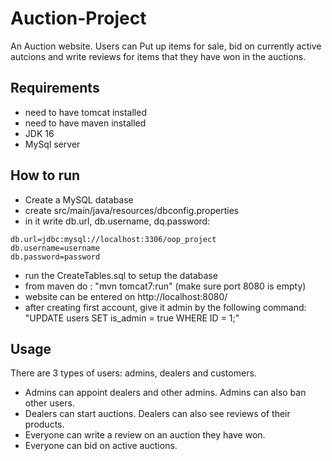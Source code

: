 # Auction-Project
An Auction website.
Users can Put up items for sale, bid on currently active autcions and write reviews for items that they have won in the auctions.

## Requirements
- need to have tomcat installed
- need to have maven installed
- JDK 16
- MySql server

## How to run
- Create a MySQL database
- create src/main/java/resources/dbconfig.properties
- in it write db.url, db.username, dq.password:
```
db.url=jdbc:mysql://localhost:3306/oop_project
db.username=username
db.password=password
```
- run the CreateTables.sql to setup the database
- from maven do : "mvn tomcat7:run" (make sure port 8080 is empty)
- website can be entered on http://localhost:8080/
- after creating first account, give it admin by the following command: "UPDATE users SET is_admin = true WHERE ID = 1;"

## Usage
There are 3 types of users: admins, dealers and customers.
- Admins can appoint dealers and other admins. Admins can also ban other users.
- Dealers can start auctions. Dealers can also see reviews of their products.
- Everyone can write a review on an auction they have won.
- Everyone can bid on active auctions.
